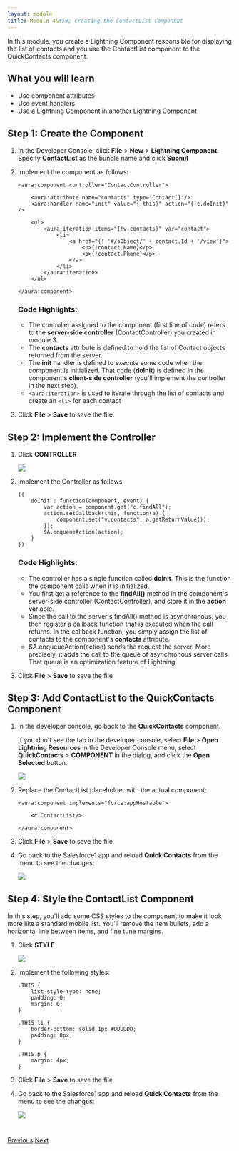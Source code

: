 ```yaml
---
layout: module
title: Module 4&#58; Creating the ContactList Component
---
```


In this module, you create a Lightning Component responsible for displaying the list of contacts and you use the ContactList component to the QuickContacts component.

## What you will learn
- Use component attributes
- Use event handlers
- Use a Lightning Component in another Lightning Component


## Step 1: Create the Component

1. In the Developer Console, click **File** > **New** > **Lightning Component**. Specify **ContactList** as the bundle name and click **Submit**

2. Implement the component as follows:

    ```
    <aura:component controller="ContactController">

        <aura:attribute name="contacts" type="Contact[]"/>
        <aura:handler name="init" value="{!this}" action="{!c.doInit}" />

        <ul>
            <aura:iteration items="{!v.contacts}" var="contact">
                <li>
                    <a href="{! '#/sObject/' + contact.Id + '/view'}">
                        <p>{!contact.Name}</p>
                        <p>{!contact.Phone}</p>
                    </a>
                </li>
            </aura:iteration>
        </ul>

    </aura:component>
    ```

    ### Code Highlights:
    - The controller assigned to the component (first line of code) refers to the **server-side controller** (ContactController) you created in module 3.
    - The **contacts** attribute is defined to hold the list of Contact objects returned from the server.
    - The **init** handler is defined to execute some code when the component is initialized. That code (**doInit**) is defined in the component's
**client-side controller** (you'll implement the controller in the next step).
    - ```<aura:iteration>``` is used to iterate through the list of contacts and create an ```<li>``` for each contact


1. Click **File** > **Save** to save the file.


## Step 2: Implement the Controller

1. Click **CONTROLLER**

    ![](images/component-controller.jpg)

1. Implement the Controller as follows:

    ```
    ({
        doInit : function(component, event) {
            var action = component.get("c.findAll");
            action.setCallback(this, function(a) {
                component.set("v.contacts", a.getReturnValue());
            });
            $A.enqueueAction(action);
        }
    })
    ```

    ### Code Highlights:
    - The controller has a single function called **doInit**. This is the function the component calls when it is initialized.
    - You first get a reference to the **findAll()** method in the component's server-side controller (ContactController), and store it in the **action** variable.
    - Since the call to the server's findAll() method is asynchronous, you then register a callback function that is executed when the call returns. In the callback function, you simply assign the list of contacts to the component's **contacts** attribute.
    - $A.enqueueAction(action) sends the request the server. More precisely, it adds the call to the queue of asynchronous server calls. That queue is an optimization feature of Lightning.

1. Click **File** > **Save** to save the file


## Step 3: Add ContactList to the QuickContacts Component

1. In the developer console, go back to the **QuickContacts** component.

    If you don't see the tab in the developer console, select **File** > **Open Lightning Resources** in the Developer Console menu, select **QuickContacts** > **COMPONENT** in the dialog, and click the **Open Selected** button.

    ![](images/lightning-resources.jpg)


1. Replace the ContactList placeholder with the actual component:

    ```
    <aura:component implements="force:appHostable">

        <c:ContactList/>

    </aura:component>
    ```

1. Click **File** > **Save** to save the file

1. Go back to the Salesforce1 app and reload **Quick Contacts** from the menu to see the changes:

    ![](images/version2.jpg)


## Step 4: Style the ContactList Component

In this step, you'll add some CSS styles to the component to make it look more like a standard mobile list. You'll remove the item bullets, add a horizontal line between items, and fine tune margins.


1. Click **STYLE**

    ![](images/component-style.jpg)

1. Implement the following styles:

    ```
    .THIS {
        list-style-type: none;
        padding: 0;
        margin: 0;
    }

    .THIS li {
        border-bottom: solid 1px #DDDDDD;
        padding: 8px;
    }

    .THIS p {
        margin: 4px;
    }
    ```

1. Click **File** > **Save** to save the file

1. Go back to the Salesforce1 app and reload **Quick Contacts** from the menu to see the changes:

    ![](images/version3.jpg)



<div class="row" style="margin-top:40px;">
<div class="col-sm-12">
<a href="create-lightning-application.html" class="btn btn-default"><i class="glyphicon glyphicon-chevron-left"></i> Previous</a>
<a href="create-searchbar-component.html" class="btn btn-default pull-right">Next <i class="glyphicon glyphicon-chevron-right"></i></a>
</div>
</div>
